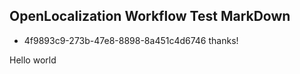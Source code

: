 ## OpenLocalization Workflow Test MarkDown
* 4f9893c9-273b-47e8-8898-8a451c4d6746 
thanks!

Hello world